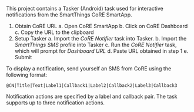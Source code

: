This project contains a Tasker (Android) task used for interactive notifications from the SmartThings CoRE SmartApp.

1. Obtain CoRE URL
  a. Open CoRE SmartApp
  b. Click on CoRE Dashboard
  c. Copy the URL to the clipboard
2. Setup Tasker
  a. Import the _CoRE Notifier_ task into Tasker.
  b. Import the _SmartThings SMS_ profile into Tasker
  c. Run the _CoRE Notifier_ task, which will prompt for _Dashboard URL_
  d. Paste URL obtained in step 1
  e. Submit
    
To display a notification, send yourself an SMS from CoRE using the following format:

`@CN|Title|Text|Label1|Callback1|Label2|Callback2|Label3|Callback3`

Notification actions are specified by a label and callback pair. The task supports up to three notification actions.